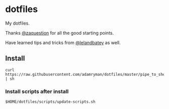 # dotfiles

My dotfiles.

Thanks [@zaquestion](https://github.com/zaquestion/dotfiles) for all the good starting points.

Have learned tips and tricks from [@lelandbatey](https://github.com/lelandbatey/dotfiles) as well.

## Install
```
curl https://raw.githubusercontent.com/adamryman/dotfiles/master/pipe_to_shell.sh | sh
```

### Install scripts after install
```
$HOME/dotfiles/scripts/update-scripts.sh
```
